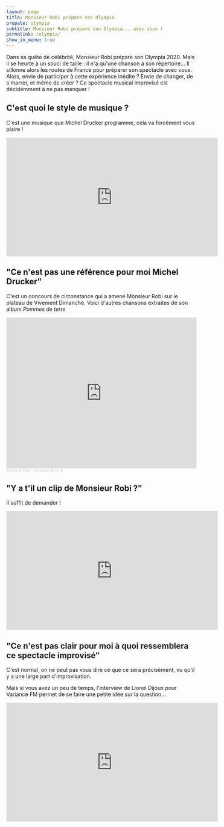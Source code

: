 ```yaml
---
layout: page
title: Monsieur Robi prépare son Olympia
propale: olympia
subtitle: Monsieur Robi prépare son Olympia... avec vous !
permalink: /olympia/
show_in_menu: true
---
```

Dans sa quête de célébrité, Monsieur Robi prépare son Olympia 2020. Mais il se heurte à un souci de taille : il n'a qu'une chanson à son répertoire... Il sillonne alors les routes de France pour préparer son spectacle avec vous. Alors, envie de participer à cette expérience inédite ? Envie de changer, de s'marrer, et même de créer ? Ce spectacle musical improvisé est décidémment à ne pas manquer !

## C'est quoi le style de musique ?

C'est une musique que Michel Drucker programme, cela va forcément vous plaire !

<iframe width="560" height="315" src="https://www.youtube.com/embed/3s6wtXFY4H8?start=39" title="YouTube video player" frameborder="0" allow="accelerometer; autoplay; clipboard-write; encrypted-media; gyroscope; picture-in-picture" allowfullscreen=""></iframe>

## "Ce n'est pas une référence pour moi Michel Drucker"

C'est un concours de circonstance qui a amené Monsieur Robi sur le plateau de Vivement Dimanche.
Voici d'autres chansons extraites de son album _Pommes de terre_

<iframe width="100%" height="400" scrolling="no" frameborder="no" allow="autoplay" src="https://w.soundcloud.com/player/?url=https%3A//api.soundcloud.com/playlists/6794746&color=%23ff5500&auto_play=false&hide_related=false&show_comments=true&show_user=true&show_reposts=false&show_teaser=true&visual=true"></iframe><div style="font-size: 10px; color: #cccccc;line-break: anywhere;word-break: normal;overflow: hidden;white-space: nowrap;text-overflow: ellipsis; font-family: Interstate,Lucida Grande,Lucida Sans Unicode,Lucida Sans,Garuda,Verdana,Tahoma,sans-serif;font-weight: 100;"><a href="https://soundcloud.com/robiandco" title="Monsieur Robi" target="_blank" style="color: #cccccc; text-decoration: none;">Monsieur Robi</a> · <a href="https://soundcloud.com/robiandco/sets/pommes-de-terre" title="Pommes de terre" target="_blank" style="color: #cccccc; text-decoration: none;">Pommes de terre</a></div>

## "Y a t'il un clip de Monsieur Robi ?"

Il suffit de demander !

<iframe width="560" height="315" src="https://www.youtube.com/embed/kDd1gK3SGvM" title="YouTube video player" frameborder="0" allow="accelerometer; autoplay; clipboard-write; encrypted-media; gyroscope; picture-in-picture" allowfullscreen></iframe>

## "Ce n'est pas clair pour moi à quoi ressemblera ce spectacle improvisé"

C'est normal, on ne peut pas vous dire ce que ce sera précisément, vu qu'il y a une large part d'improvisation.

Mais si vous avez un peu de temps, l'interview de Lionel Dijoux pour Variance FM permet de se faire une petite idée sur la question...

<iframe width="560" height="315" src="https://www.youtube.com/embed/UHR7SiACFRg" title="YouTube video player" frameborder="0" allow="accelerometer; autoplay; clipboard-write; encrypted-media; gyroscope; picture-in-picture" allowfullscreen></iframe>
